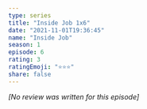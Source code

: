 ```yaml
---
type: series
title: "Inside Job 1x6"
date: "2021-11-01T19:36:45"
name: "Inside Job"
season: 1
episode: 6
rating: 3
ratingEmoji: "⭐️⭐️⭐️"
share: false
---
```


_[No review was written for this episode]_
